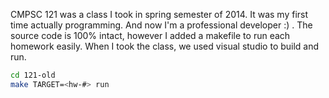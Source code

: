 CMPSC 121 was a class I took in spring semester of 2014. It was my first time actually programming. And now I'm a professional developer :) . The source code is 100% intact, however I added a makefile to run each homework easily. When I took the class, we used visual studio to build and run.

```bash 
cd 121-old
make TARGET=<hw-#> run
```